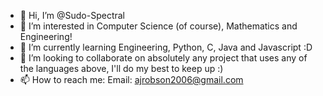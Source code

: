 - 👋 Hi, I’m @Sudo-Spectral
- 👀 I’m interested in Computer Science (of course), Mathematics and Engineering!
- 🌱 I’m currently learning Engineering, Python, C, Java and Javascript :D
- 💞️ I’m looking to collaborate on absolutely any project that uses any of the languages above, I'll do my best to keep up :)
- 📫 How to reach me: Email: ajrobson2006@gmail.com

<!---
Sudo-Spectral/Sudo-Spectral is a ✨ special ✨ repository because its `README.md` (this file) appears on your GitHub profile.
You can click the Preview link to take a look at your changes.
--->
